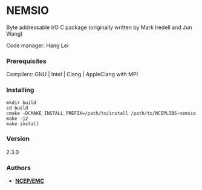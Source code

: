 # NEMSIO

Byte addressable I/O C package (originally written by Mark Iredell and Jun Wang)

Code manager: Hang Lei


### Prerequisites

Compilers: GNU | Intel | Clang | AppleClang
with MPI


### Installing

```
mkdir build
cd build
cmake -DCMAKE_INSTALL_PREFIX=/path/to/install /path/to/NCEPLIBS-nemsio
make -j2
make install
```


### Version

2.3.0


### Authors

* **[NCEP/EMC](mailto:NCEP.List.EMC.nceplibs.Developers@noaa.gov)**
